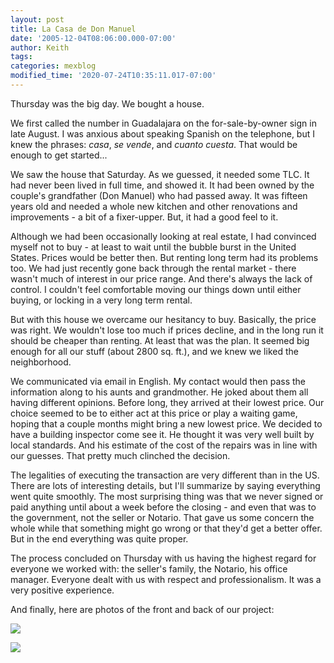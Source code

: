 ```yaml
---
layout: post
title: La Casa de Don Manuel
date: '2005-12-04T08:06:00.000-07:00'
author: Keith
tags:
categories: mexblog
modified_time: '2020-07-24T10:35:11.017-07:00'
---
```

Thursday was the big day. We bought a house.

We first called the number in Guadalajara on the for-sale-by-owner sign
in late August. I was anxious about speaking Spanish on the telephone,
but I knew the phrases: *casa*, *se vende*, and *cuanto cuesta*.
That would be enough to get started...

We saw the house that Saturday. As we guessed, it needed some TLC. It
had never been lived in full time, and showed it. It had been owned by
the couple's grandfather (Don Manuel) who had passed away. It was
fifteen years old and needed a whole new kitchen and other renovations
and improvements - a bit of a fixer-upper. But, it had a good feel to
it.

Although we had been occasionally looking at real estate, I had
convinced myself not to buy - at least to wait until the bubble burst in
the United States. Prices would be better then. But renting long term
had its problems too. We had just recently gone back through the rental
market - there wasn't much of interest in our price range. And there's
always the lack of control. I couldn't feel comfortable moving our
things down until either buying, or locking in a very long term
rental.

But with this house we overcame our hesitancy to buy. Basically, the
price was right. We wouldn't lose too much if prices decline, and in the
long run it should be cheaper than renting. At least that was the plan.
It seemed big enough for all our stuff (about 2800 sq. ft.), and we knew
we liked the neighborhood.

We communicated via email in English. My contact would then pass the
information along to his aunts and grandmother. He joked about them all
having different opinions. Before long, they arrived at their lowest
price. Our choice seemed to be to either act at this price or play a
waiting game, hoping that a couple months might bring a new lowest
price. We decided to have a building inspector come see it. He thought
it was very well built by local standards. And his estimate of the cost
of the repairs was in line with our guesses. That pretty much clinched
the decision.

The legalities of executing the transaction are very different than in
the US. There are lots of interesting details, but I'll summarize by
saying everything went quite smoothly. The most surprising thing was
that we never signed or paid anything until about a week before the
closing - and even that was to the government, not the seller or
Notario. That gave us some concern the whole while that something might
go wrong or that they'd get a better offer. But in the end everything
was quite proper.

The process concluded on Thursday with us having the highest regard for
everyone we worked with: the seller's family, the Notario, his office
manager. Everyone dealt with us with respect and professionalism. It was
a very positive experience.

And finally, here are photos of the front and back of our project:

[![]({{site.baseurl}}/assets/images/IMG_2879.JPG)]({{site.baseurl}}/assets/images/IMG_2879.JPG)

[![]({{site.baseurl}}/assets/images/IMG_2881.JPG)]({{site.baseurl}}/assets/images/IMG_2881.JPG)
